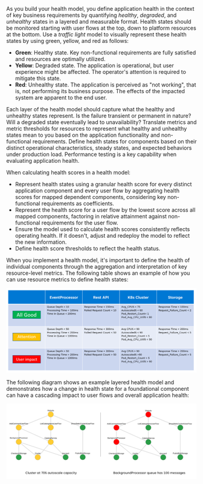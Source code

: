 As you build your health model, you define application health in the context of key business requirements by quantifying *healthy*, *degraded*, and *unhealthy* states in a layered and measurable format. Health states should be monitored starting with user flows at the top, down to platform resources at the bottom. Use a *traffic light* model to visually represent these health states by using green, yellow, and red as follows:

- **Green**: Healthy state. Key non-functional requirements are fully satisfied and resources are optimally utilized.
- **Yellow**: Degraded state. The application is operational, but user experience might be affected. The operator's attention is required to mitigate this state.
- **Red**: Unhealthy state. The application is perceived as "not working", that is, not performing its business purpose. The effects of the impacted system are apparent to the end user.

Each layer of the health model should capture what the healthy and unhealthy states represent. Is the failure transient or permanent in nature? Will a degraded state eventually lead to unavailability? Translate metrics and metric thresholds for resources to represent what healthy and unhealthy states mean to you based on the application functionality and non-functional requirements. Define health states for components based on their distinct operational characteristics, steady states, and expected behaviors under production load. Performance testing is a key capability when evaluating application health.

When calculating health scores in a health model:

- Represent health states using a granular health score for every distinct application component and every user flow by aggregating health scores for mapped dependent components, considering key non-functional requirements as coefficients.
- Represent the health score for a user flow by the lowest score across all mapped components, factoring in relative attainment against non-functional requirements for the user flow.
- Ensure the model used to calculate health scores consistently reflects operating health. If it doesn't, adjust and redeploy the model to reflect the new information.
- Define health score thresholds to reflect the health status.

When you implement a health model, it's important to define the health of individual components through the aggregation and interpretation of key resource-level metrics. The following table shows an example of how you can use resource metrics to define health states:

![Table showing health states for a layered health model.](../media/mission-critical-example-health-definitions.png)

The following diagram shows an example layered health model and demonstrates how a change in health state for a foundational component can have a cascading impact to user flows and overall application health:

![Diagram showing a sample layered health model with cascading heath states.](../media/mission-critical-example-fault-states.png)
